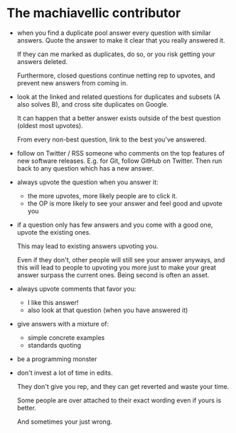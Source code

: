 # The machiavellic contributor

-   when you find a duplicate pool answer every question with similar answers. Quote the answer to make it clear that you really answered it.

    If they can me marked as duplicates, do so, or you risk getting your answers deleted.

    Furthermore, closed questions continue netting rep to upvotes, and prevent new answers from coming in.

-   look at the linked and related questions for duplicates and subsets (A also solves B), and cross site duplicates on Google.

    It can happen that a better answer exists outside of the best question (oldest most upvotes).

    From every non-best question, link to the best you've answered.

-   follow on Twitter / RSS someone who comments on the top features of new software releases. E.g. for Git, follow GitHub on Twitter. Then run back to any question which has a new answer.

-   always upvote the question when you answer it:

    - the more upvotes, more likely people are to click it.
    - the OP is more likely to see your answer and feel good and upvote you

-   if a question only has few answers and you come with a good one, upvote the existing ones.

    This may lead to existing answers upvoting you.

    Even if they don't, other people will still see your answer anyways, and this will lead to people to upvoting you more just to make your great answer surpass the current ones. Being second is often an asset.

-   always upvote comments that favor you:

    - I like this answer!
    - also look at that question (when you have answered it)

-   give answers with a mixture of:

    - simple concrete examples
    - standards quoting

-   be a programming monster

-   don't invest a lot of time in edits.

    They don't give you rep, and they can get reverted and waste your time.

    Some people are over attached to their exact wording even if yours is better.

    And sometimes your just wrong.
